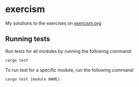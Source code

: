 # exercism

My solutions to the exercises on [exercism.org](https://exercism.org/)

## Running tests
Run tests for all modules by running the following command:
```bash
cargo test
```
To run test for a specific module, run the following command:
```bash
cargo test [module NAME]
```
